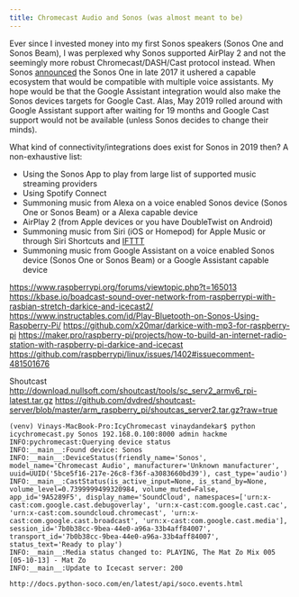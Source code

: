 ```yaml
---
title: Chromecast Audio and Sonos (was almost meant to be)
---
```


Ever since I invested money into my first Sonos speakers (Sonos One and Sonos Beam), I was perplexed why Sonos supported AirPlay 2 and not the seemingly more robust Chromecast/DASH/Cast protocol instead. When Sonos [announced](https://www.sonos.com/en-us/newsroom/sonos-unveils-smart-speaker-with-support-for-multiple-voice-services) the Sonos One in late 2017 it ushered a capable ecosystem that would be compatible with multiple voice assistants. My hope would be that the Google Assistant integration would also make the Sonos devices targets for Google Cast. Alas, May 2019 rolled around with Google Assistant support after waiting for 19 months and Google Cast support would not be available (unless Sonos decides to change their minds).

What kind of connectivity/integrations does exist for Sonos in 2019 then?
A non-exhaustive list:
- Using the Sonos App to play from large list of supported music streaming providers
- Using Spotify Connect
- Summoning music from Alexa on a voice enabled Sonos device (Sonos One or Sonos Beam) or a Alexa capable device
- AirPlay 2 (from Apple devices or you have DoubleTwist on Android)
- Summoning music from Siri (iOS or Homepod) for Apple Music or through Siri Shortcuts and [IFTTT](https://ifttt.com/sonos)
- Summoning music from Google Assistant on a voice enabled Sonos device (Sonos One or Sonos Beam) or a Google Assistant capable device

https://www.raspberrypi.org/forums/viewtopic.php?t=165013
https://kbase.io/boadcast-sound-over-network-from-raspberrypi-with-rasbian-stretch-darkice-and-icecast2/
https://www.instructables.com/id/Play-Bluetooth-on-Sonos-Using-Raspberry-Pi/
https://github.com/x20mar/darkice-with-mp3-for-raspberry-pi
https://maker.pro/raspberry-pi/projects/how-to-build-an-internet-radio-station-with-raspberry-pi-darkice-and-icecast
https://github.com/raspberrypi/linux/issues/1402#issuecomment-481501676


Shoutcast
http://download.nullsoft.com/shoutcast/tools/sc_serv2_armv6_rpi-latest.tar.gz
https://github.com/dvdred/shoutcast-server/blob/master/arm_raspberry_pi/shoutcas_server2.tar.gz?raw=true

```
(venv) Vinays-MacBook-Pro:IcyChromecast vinaydandekar$ python icychromecast.py Sonos 192.168.0.100:8000 admin hackme
INFO:pychromecast:Querying device status
INFO:__main__:Found device: Sonos
INFO:__main__:DeviceStatus(friendly_name='Sonos', model_name='Chromecast Audio', manufacturer='Unknown manufacturer', uuid=UUID('5bce5f16-217e-26c8-f36f-a3083660bd39'), cast_type='audio')
INFO:__main__:CastStatus(is_active_input=None, is_stand_by=None, volume_level=0.7399999499320984, volume_muted=False, app_id='9A5289F5', display_name='SoundCloud', namespaces=['urn:x-cast:com.google.cast.debugoverlay', 'urn:x-cast:com.google.cast.cac', 'urn:x-cast:com.soundcloud.chromecast', 'urn:x-cast:com.google.cast.broadcast', 'urn:x-cast:com.google.cast.media'], session_id='7b0b38cc-9bea-44e0-a96a-33b4aff84007', transport_id='7b0b38cc-9bea-44e0-a96a-33b4aff84007', status_text='Ready to play')
INFO:__main__:Media status changed to: PLAYING, The Mat Zo Mix 005 [05-10-13] - Mat Zo
INFO:__main__:Update to Icecast server: 200

http://docs.python-soco.com/en/latest/api/soco.events.html
```

